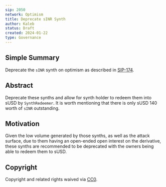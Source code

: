 ```yaml
---
sip: 2050
network: Optimism
title: Deprecate sINR Synth
author: Kaleb
status: Draft
created: 2024-01-22
type: Governance
---
```


## Simple Summary
<!--"If you can't explain it simply, you don't understand it well enough." Simply describe the outcome the proposed changes intends to achieve. This should be non-technical and accessible to a casual community member.-->
Deprecate the `sINR` synth on optimism as described in [SIP-174](https://sips.synthetix.io/sips/sip-174/).

## Abstract

<!--A short (~200 word) description of the proposed change, the abstract should clearly describe the proposed change. This is what *will* be done if the SIP is implemented, not *why* it should be done or *how* it will be done. If the SIP proposes deploying a new contract, write, "we propose to deploy a new contract that will do x".-->

Deprecate these synths and allow for synth holder to redeem them into sUSD by `SynthRedeemer`. It is worth mentioning that there is only sUSD 140 worth of `sINR` outstanding.


## Motivation

<!--This is the problem statement. This is the *why* of the SIP. It should clearly explain *why* the current state of the protocol is inadequate.  It is critical that you explain *why* the change is needed, if the SIP proposes changing how something is calculated, you must address *why* the current calculation is inaccurate or wrong. This is not the place to describe how the SIP will address the issue!-->

Given the low volume generated by those synths, as well as the attack surface, due to them having an open-ended open interest on the derivative, these synths are recommended to be deprecated with the owners being able to redeem them to sUSD.


## Copyright

Copyright and related rights waived via [CC0](https://creativecommons.org/publicdomain/zero/1.0/).
